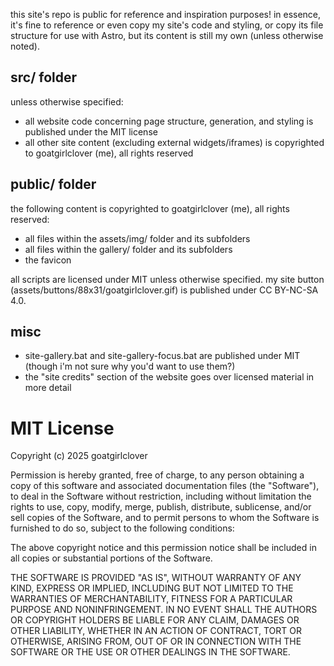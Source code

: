this site's repo is public for reference and inspiration purposes! in essence, it's fine to reference or even copy my site's code and styling, or copy its file structure for use with Astro, but its content is still my own (unless otherwise noted).

## src/ folder
unless otherwise specified:
- all website code concerning page structure, generation, and styling is published under the MIT license
- all other site content (excluding external widgets/iframes) is copyrighted to goatgirlclover (me), all rights reserved

## public/ folder
the following content is copyrighted to goatgirlclover (me), all rights reserved:
- all files within the assets/img/ folder and its subfolders
- all files within the gallery/ folder and its subfolders
- the favicon

all scripts are licensed under MIT unless otherwise specified. my site button (assets/buttons/88x31/goatgirlclover.gif) is published under CC BY-NC-SA 4.0. 

## misc
- site-gallery.bat and site-gallery-focus.bat are published under MIT (though i'm not sure why you'd want to use them?)
- the "site credits" section of the website goes over licensed material in more detail

# MIT License
Copyright (c) 2025 goatgirlclover

Permission is hereby granted, free of charge, to any person obtaining a copy
of this software and associated documentation files (the "Software"), to deal
in the Software without restriction, including without limitation the rights
to use, copy, modify, merge, publish, distribute, sublicense, and/or sell
copies of the Software, and to permit persons to whom the Software is
furnished to do so, subject to the following conditions:

The above copyright notice and this permission notice shall be included in all
copies or substantial portions of the Software.

THE SOFTWARE IS PROVIDED "AS IS", WITHOUT WARRANTY OF ANY KIND, EXPRESS OR
IMPLIED, INCLUDING BUT NOT LIMITED TO THE WARRANTIES OF MERCHANTABILITY,
FITNESS FOR A PARTICULAR PURPOSE AND NONINFRINGEMENT. IN NO EVENT SHALL THE
AUTHORS OR COPYRIGHT HOLDERS BE LIABLE FOR ANY CLAIM, DAMAGES OR OTHER
LIABILITY, WHETHER IN AN ACTION OF CONTRACT, TORT OR OTHERWISE, ARISING FROM,
OUT OF OR IN CONNECTION WITH THE SOFTWARE OR THE USE OR OTHER DEALINGS IN THE
SOFTWARE.
